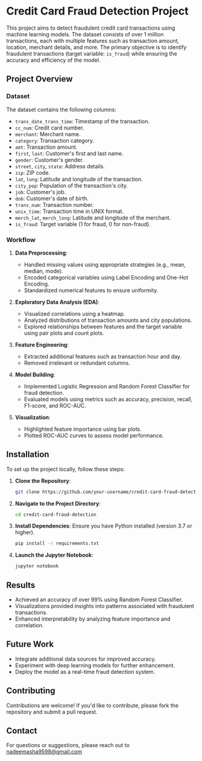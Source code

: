 # Credit Card Fraud Detection Project

This project aims to detect fraudulent credit card transactions using machine learning models. The dataset consists of over 1 million transactions, each with multiple features such as transaction amount, location, merchant details, and more. The primary objective is to identify fraudulent transactions (target variable: `is_fraud`) while ensuring the accuracy and efficiency of the model.

## Project Overview

### Dataset
The dataset contains the following columns:
- `trans_date_trans_time`: Timestamp of the transaction.
- `cc_num`: Credit card number.
- `merchant`: Merchant name.
- `category`: Transaction category.
- `amt`: Transaction amount.
- `first`, `last`: Customer's first and last name.
- `gender`: Customer's gender.
- `street`, `city`, `state`: Address details.
- `zip`: ZIP code.
- `lat`, `long`: Latitude and longitude of the transaction.
- `city_pop`: Population of the transaction's city.
- `job`: Customer's job.
- `dob`: Customer's date of birth.
- `trans_num`: Transaction number.
- `unix_time`: Transaction time in UNIX format.
- `merch_lat`, `merch_long`: Latitude and longitude of the merchant.
- `is_fraud`: Target variable (1 for fraud, 0 for non-fraud).

### Workflow
1. **Data Preprocessing**:
   - Handled missing values using appropriate strategies (e.g., mean, median, mode).
   - Encoded categorical variables using Label Encoding and One-Hot Encoding.
   - Standardized numerical features to ensure uniformity.

2. **Exploratory Data Analysis (EDA)**:
   - Visualized correlations using a heatmap.
   - Analyzed distributions of transaction amounts and city populations.
   - Explored relationships between features and the target variable using pair plots and count plots.

3. **Feature Engineering**:
   - Extracted additional features such as transaction hour and day.
   - Removed irrelevant or redundant columns.

4. **Model Building**:
   - Implemented Logistic Regression and Random Forest Classifier for fraud detection.
   - Evaluated models using metrics such as accuracy, precision, recall, F1-score, and ROC-AUC.

5. **Visualization**:
   - Highlighted feature importance using bar plots.
   - Plotted ROC-AUC curves to assess model performance.

## Installation

To set up the project locally, follow these steps:

1. **Clone the Repository**:
   ```bash
   git clone https://github.com/your-username/credit-card-fraud-detection.git
   ```

2. **Navigate to the Project Directory**:
   ```bash
   cd credit-card-fraud-detection
   ```

3. **Install Dependencies**:
   Ensure you have Python installed (version 3.7 or higher).
   ```bash
   pip install -r requirements.txt
   ```

4. **Launch the Jupyter Notebook**:
   ```bash
   jupyter notebook
   ```

## Results
- Achieved an accuracy of over 99% using Random Forest Classifier.
- Visualizations provided insights into patterns associated with fraudulent transactions.
- Enhanced interpretability by analyzing feature importance and correlation.

## Future Work
- Integrate additional data sources for improved accuracy.
- Experiment with deep learning models for further enhancement.
- Deploy the model as a real-time fraud detection system.

## Contributing
Contributions are welcome! If you'd like to contribute, please fork the repository and submit a pull request.

## Contact
For questions or suggestions, please reach out to nadeemasha9598@gmail.com

